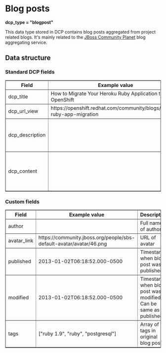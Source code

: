 Blog posts
==========

**dcp\_type = "blogpost"**

This data type stored in DCP contains blog posts aggregated from project related blogs. 
It's mainly related to the [JBoss Community Planet](http://planet.jboss.org) blog aggregating service.

## Data structure

### Standard DCP fields
<table border="1">
<thead>
  <th>Field</th>
  <th>Example value</th>
  <th width="63%">Description</th>
</thead>
<tbody>
<tr><td>dcp_title</td><td>How to Migrate Your Heroku Ruby Application to OpenShift</td><td>Blog post title</td></tr>
<tr><td>dcp_url_view</td><td>https://openshift.redhat.com/community/blogs/heroku-ruby-app-migration</td><td>URL of blog post</td></tr>
<tr><td>dcp_description</td><td></td><td>Shorted description containing only clear text</td></tr>
<tr><td>dcp_content</td><td></td><td>Full rendered blog post. Can contains HTML tags</td></tr>
</tbody>
</table>


### Custom fields
<table border="1">
<thead>
  <th>Field</th>
  <th>Example value</th>
  <th width="63%">Description</th>
</thead>
<tbody>
<tr><td>author</td><td></td><td>Full name of author</td></tr>
<tr><td>avatar_link</td><td>https://community.jboss.org/people/sbs-default-avatar/avatar/46.png</td><td>URL of avatar</td></tr>
<tr><td>published</td><td>2013-01-02T06:18:52.000-0500</td><td>Timestamp when blog post was published</td></tr>
<tr><td>modified</td><td>2013-01-02T06:18:52.000-0500</td><td>Timestamp when blog post was modified. Can be same as published</td></tr>
<tr><td>tags</td><td>["ruby 1.9", "ruby", "postgresql"]</td><td>Array of tags in original blog posts</td></tr>
</tbody>
</table>

